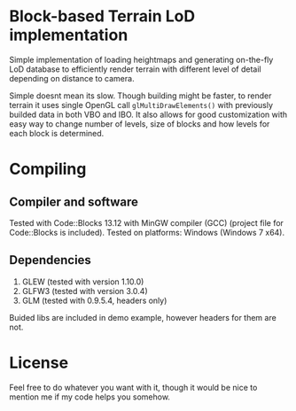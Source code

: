 Block-based Terrain LoD implementation
======================================

Simple implementation of loading heightmaps and generating on-the-fly LoD database to efficiently render terrain with
different level of detail depending on distance to camera.

Simple doesnt mean its slow. Though building might be faster, to render terrain it uses single OpenGL call
```glMultiDrawElements()``` with previously builded data in both VBO and IBO. It also allows for good customization
with easy way to change number of levels, size of blocks and how levels for each block is determined.


Compiling
=========

Compiler and software
---------------------

Tested with Code::Blocks 13.12 with MinGW compiler (GCC) (project file for Code::Blocks is included).
Tested on platforms: Windows (Windows 7 x64).


Dependencies
------------

1. GLEW (tested with version 1.10.0)
2. GLFW3 (tested with version 3.0.4)
3. GLM (tested with 0.9.5.4, headers only)

Buided libs are included in demo example, however headers for them are not.


License
=======

Feel free to do whatever you want with it, though it would be nice to mention me if my code helps you somehow.
